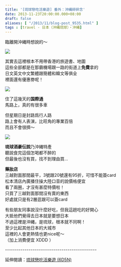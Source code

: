 ```yaml
---
title: '[琉球戀吃活樂遊] 番外：沖縄碎碎念'
date: 2013-11-23T20:00:00.000+08:00
draft: false
aliases: [ "/2013/11/blog-post_9535.html" ]
tags : [travel - 日本（沖縄琉球）・沖縄]
---
```


臨離開沖縄時想說的～  

![](/images/okinawabook.jpg)

其實去這裡根本不用帶香港的旅遊書、地圖  
這些全部都是在那霸機場跟一路的街道上**免費**拿的  
日文英文中文繁體跟簡體和韓文等俱全  
裡面還有優惠劵呢！  

![](/images/okinawaboo1k.jpg)

住了這幾天的**国際通**  
馬路上，真的有很多車  

但星期日是封路爲行人路  
路上會有人表演，比旺角的專業百倍  
而且不會很擠～

![](/images/okinawabook2.jpg)

**琉球酒豪伝說**乃沖縄特產  
聽說食完這個怎喝都不醉的  
但最後也沒有買，找不到理由買...

  

**藥妝店**  
三越對面那間最平，3號跟20號還有95折，可惜不能簽card  
松本清店內廣播住操大陸口音的說價格便宜  
看了兩圈，才沒有甚麼特價啦！  
只買了三越對面那間沒有賣的東西  
好處就只是有2層逛跟可以簽card

  
  

有些朋友同事說沒什麼好吃，但我這趟吃的好開心  
大抵他們覺得去日本就是要想日本  
不過這裡是沖縄，是琉球，根本就不同啊！  
至少比起其他日本的大城市  
這裡的人會更熱情也更nice呢～  
（加上消費便宜 XDDD ）  
  
\-----------------------------------------------  
  
延伸閱讀：[琉球戀吃活樂遊 (6D5N)](https://hidie.net/okinawa6d5n/)
